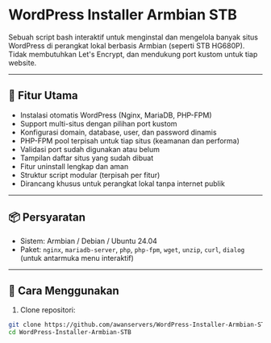 # WordPress Installer Armbian STB

Sebuah script bash interaktif untuk menginstal dan mengelola banyak situs WordPress di perangkat lokal berbasis Armbian (seperti STB HG680P). Tidak membutuhkan Let's Encrypt, dan mendukung port kustom untuk tiap website.

---

## 🎯 Fitur Utama

- Instalasi otomatis WordPress (Nginx, MariaDB, PHP-FPM)
- Support multi-situs dengan pilihan port kustom
- Konfigurasi domain, database, user, dan password dinamis
- PHP-FPM pool terpisah untuk tiap situs (keamanan dan performa)
- Validasi port sudah digunakan atau belum
- Tampilan daftar situs yang sudah dibuat
- Fitur uninstall lengkap dan aman
- Struktur script modular (terpisah per fitur)
- Dirancang khusus untuk perangkat lokal tanpa internet publik

---

## 📦 Persyaratan

- Sistem: Armbian / Debian / Ubuntu 24.04
- Paket: `nginx`, `mariadb-server`, `php`, `php-fpm`, `wget`, `unzip`, `curl`, `dialog` (untuk antarmuka menu interaktif)

---

## 🚀 Cara Menggunakan

1. Clone repositori:

```bash
git clone https://github.com/awanservers/WordPress-Installer-Armbian-STB.git
cd WordPress-Installer-Armbian-STB